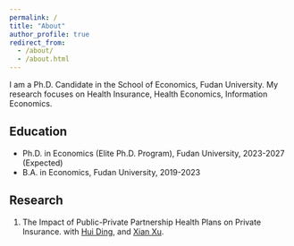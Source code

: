 ```yaml
---
permalink: /
title: "About"
author_profile: true
redirect_from: 
  - /about/
  - /about.html
---
```


I am a Ph.D. Candidate in the School of Economics, Fudan University. My research focuses on Health Insurance, Health Economics, Information Economics. 

Education
------
- Ph.D. in Economics (Elite Ph.D. Program), Fudan University, 2023-2027 (Expected)
- B.A. in Economics, Fudan University, 2019-2023

Research
------
1. The Impact of Public-Private Partnership Health Plans on Private Insurance. with [Hui Ding](https://dh-huiding.github.io/), and [Xian Xu](https://econ.fudan.edu.cn/sdpzw-con.jsp?urltype=news.NewsContentUrl&wbtreeid=1658&wbnewsid=14221).
